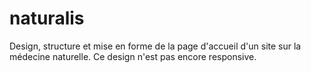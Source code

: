 # naturalis
Design, structure et mise en forme de la page d'accueil d'un site sur la médecine naturelle. Ce design n'est pas encore responsive.
